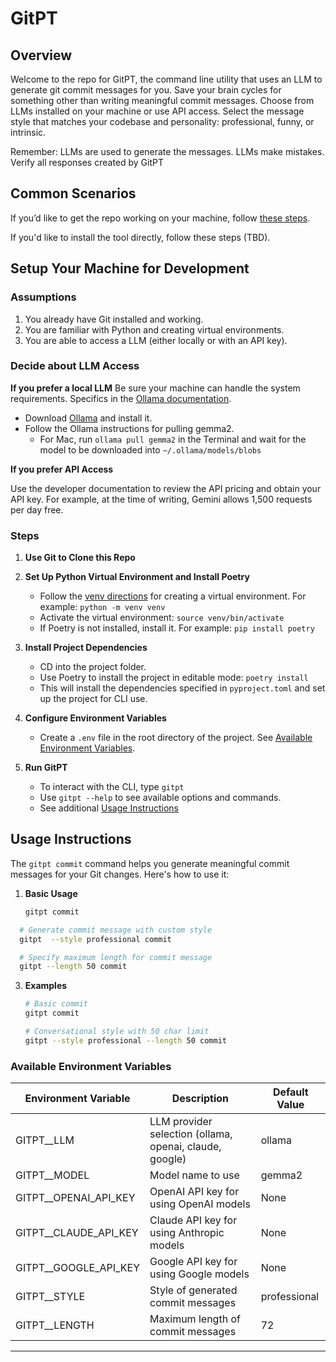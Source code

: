 # GitPT

## Overview
Welcome to the repo for GitPT, the command line utility that uses an LLM to generate git commit messages for you. Save your brain cycles for something other than writing meaningful commit messages. Choose from LLMs installed on your machine or use API access. Select the message style that matches your codebase and personality: professional, funny, or intrinsic.

Remember: LLMs are used to generate the messages. LLMs make mistakes. Verify all responses created by GitPT

## Common Scenarios
If you’d like to get the repo working on your machine, follow [these steps](#setup-your-machine-for-development).

If you'd like to install the tool directly, follow these steps (TBD).

## Setup Your Machine for Development

### Assumptions
1. You already have Git installed and working.
1. You are familiar with Python and creating virtual environments.
1. You are able to access a LLM (either locally or with an API key). 

### Decide about LLM Access
**If you prefer a local LLM**
Be sure your machine can handle the system requirements. Specifics in the [Ollama documentation](https://github.com/ollama/ollama/blob/main/README.md#quickstart). 
   - Download [Ollama](https://ollama.com/) and install it. 
   - Follow the Ollama instructions for pulling gemma2.
      - For Mac, run `ollama pull gemma2` in the Terminal and wait for the model to be downloaded into `~/.ollama/models/blobs`

**If you prefer API Access**

Use the developer documentation to review the API pricing and obtain your API key. For example, at the time of writing, Gemini allows 1,500 requests per day free. 

### Steps

1. **Use Git to Clone this Repo**
   
1. **Set Up Python Virtual Environment and Install Poetry**
   - Follow the [venv directions](https://docs.python.org/3/library/venv.html) for creating a virtual environment. For example: `python -m venv venv`
   - Activate the virtual environment: `source venv/bin/activate`
   - If Poetry is not installed, install it.  For example: `pip install poetry`

1. **Install Project Dependencies**
   - CD into the project folder.
   - Use Poetry to install the project in editable mode: `poetry install`
   - This will install the dependencies specified in `pyproject.toml` and set up the project for CLI use.

1. **Configure Environment Variables**
   - Create a `.env` file in the root directory of the project. See [Available Environment Variables](#available-environment-variables).

1. **Run GitPT**
   - To interact with the CLI, type `gitpt`
   - Use `gitpt --help` to see available options and commands.
   - See additional [Usage Instructions](#usage-instructions)  

## Usage Instructions

The `gitpt commit` command helps you generate meaningful commit messages for your Git changes. Here's how to use it:

1. **Basic Usage**
   ```bash
   gitpt commit
   ```
 ```bash
   # Generate commit message with custom style
   gitpt  --style professional commit

   # Specify maximum length for commit message
   gitpt --length 50 commit 
   ```

3. **Examples**
   ```bash
   # Basic commit
   gitpt commit

   # Conversational style with 50 char limit
   gitpt --style professional --length 50 commit


### Available Environment Variables
| Environment Variable | Description | Default Value |
|---------------------|-------------|---------------|
| GITPT__LLM | LLM provider selection (ollama, openai, claude, google) | ollama |
| GITPT__MODEL | Model name to use | gemma2 |
| GITPT__OPENAI_API_KEY | OpenAI API key for using OpenAI models | None |
| GITPT__CLAUDE_API_KEY | Claude API key for using Anthropic models | None |
| GITPT__GOOGLE_API_KEY | Google API key for using Google models | None |
| GITPT__STYLE | Style of generated commit messages | professional |
| GITPT__LENGTH | Maximum length of commit messages | 72 |   - Adjust the values according to your needs and API access.

---
